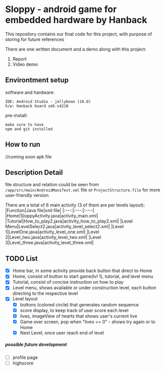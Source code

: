 # Sloppy - android game for embedded hardware by Hanback

This repository contains our final code for this project, with purpose of storing for future references

There are one written document and a demo along with this project:
1. Report
2. Video demo

## Environtment setup
software and hardware:
```
IDE: Android Studio - jellybean (16.0)
h/w: Hanback board sm5-s4210
```
pre-install:
```
make sure to have
npm and git installed
```

## How to run
//coming soon apk file

## Description Detail

file structure and relation could be seen from `/app/src/main/AndroidManifest.xml` file 
or `ProjectStructure.file` for more user-friendly version

There are a total of 6 main activity (3 of them are per levels layout):
|Function|Java file|xml file|
|:---:|:---:|:---:|
|Home|SloppyActivity.java|activity_main.xml|
|Tutorial|How_to_play2.java|activity_how_to_play2.xml|
|Level Menu|LevelSelect2.java|activity_level_select2.xml|
|Level 1|LevelOne.java|activity_level_one.xml|
|Level 2|Level_two.java|activity_level_two.xml|
|Level 3|Level_three.java|activity_level_three.xml|

## TODO List

- [X] Home bar, in some activity provide back button that direct to Home
- [x] Home, consist of button to start game(lvl 1), tutorial, and level menu
- [x] Tutorial, consist of concise instruction on how to play
- [x] Level menu, shows available or under construction level, each button directing to the respective level
- [x] Level layout
  - [x] buttons (colored circle) that generates random sequence 
  - [x] score display, to keep track of user score each level
  - [x] lives, imageView of hearts that shows user's current live
  - [x] Game over screen, pop when "lives == 0" - shows try again or to Home
  - [x] Next Level, once user reach end of level

##### *possible future development*
- [ ] profile page
- [ ] highscore
